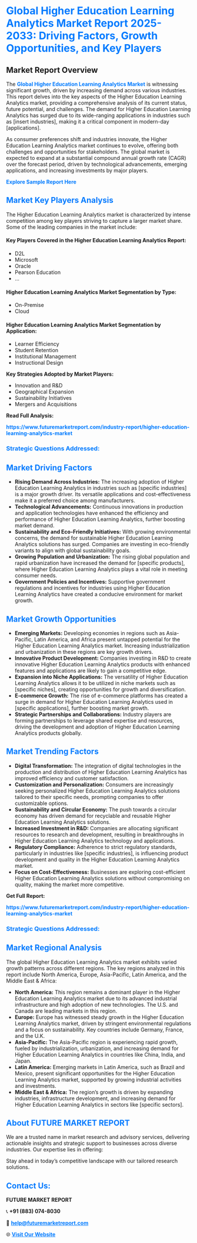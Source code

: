 <h1 style="color: #007BFF;">Global Higher Education Learning Analytics Market Report 2025-2033: Driving Factors, Growth Opportunities, and Key Players</h1>

<section id="overview">
<h2>Market Report Overview</h2>
<p>The <a href="https://www.futuremarketreport.com/industry-report/higher-education-learning-analytics-market" style="color: #007BFF; text-decoration: none;"><strong>Global Higher Education Learning Analytics Market</strong></a> is witnessing significant growth, driven by increasing demand across various industries. This report delves into the key aspects of the Higher Education Learning Analytics market, providing a comprehensive analysis of its current status, future potential, and challenges. The demand for Higher Education Learning Analytics has surged due to its wide-ranging applications in industries such as [insert industries], making it a critical component in modern-day [applications].</p>
<p>As consumer preferences shift and industries innovate, the Higher Education Learning Analytics market continues to evolve, offering both challenges and opportunities for stakeholders. The global market is expected to expand at a substantial compound annual growth rate (CAGR) over the forecast period, driven by technological advancements, emerging applications, and increasing investments by major players.</p>
</section>

<section id="overview">
<p><a href="https://www.futuremarketreport.com/request-sample/reportId=106777" style="color: #007BFF; text-decoration: none;"><strong>Explore Sample Report Here</strong></a></p>
</section>

<section id="key-players">
<h2 style="color: #007BFF;">Market Key Players Analysis</h2>
<p>The Higher Education Learning Analytics market is characterized by intense competition among key players striving to capture a larger market share. Some of the leading companies in the market include:</p>
<h4>Key Players Covered in the Higher Education Learning Analytics Report:</h4>
<ul><li>D2L</li><li>Microsoft</li><li>Oracle</li><li>Pearson Education</li><li>...</li></ul>
<h4>Higher Education Learning Analytics Market Segmentation by Type:</h4>
<ul><li>On-Premise</li><li>Cloud</li></ul>

<h4>Higher Education Learning Analytics Market Segmentation by Application:</h4>
<ul><li>Learner Efficiency</li><li>Student Retention</li><li>Institutional Management</li><li>Instructional Design</li></ul>
<p><strong>Key Strategies Adopted by Market Players:</strong></p>
<ul>
<li>Innovation and R&D</li>
<li>Geographical Expansion</li>
<li>Sustainability Initiatives</li>
<li>Mergers and Acquisitions</li>
</ul>
</section>

<section>
<p><strong>Read Full Analysis: </strong></p><a href="https://www.futuremarketreport.com/industry-report/higher-education-learning-analytics-market" style="color: #007BFF; text-decoration: none;"><strong>https://www.futuremarketreport.com/industry-report/higher-education-learning-analytics-market</strong></a>
<h3 style="color: #007BFF;">Strategic Questions Addressed:</h3>
</section>

<section id="driving-factors">
<h2 style="color: #007BFF;">Market Driving Factors</h2>
<ul>
<li><strong>Rising Demand Across Industries:</strong> The increasing adoption of Higher Education Learning Analytics in industries such as [specific industries] is a major growth driver. Its versatile applications and cost-effectiveness make it a preferred choice among manufacturers.</li>
<li><strong>Technological Advancements:</strong> Continuous innovations in production and application technologies have enhanced the efficiency and performance of Higher Education Learning Analytics, further boosting market demand.</li>
<li><strong>Sustainability and Eco-Friendly Initiatives:</strong> With growing environmental concerns, the demand for sustainable Higher Education Learning Analytics solutions has surged. Companies are investing in eco-friendly variants to align with global sustainability goals.</li>
<li><strong>Growing Population and Urbanization:</strong> The rising global population and rapid urbanization have increased the demand for [specific products], where Higher Education Learning Analytics plays a vital role in meeting consumer needs.</li>
<li><strong>Government Policies and Incentives:</strong> Supportive government regulations and incentives for industries using Higher Education Learning Analytics have created a conducive environment for market growth.</li>
</ul>
</section>

<section id="growth-opportunities">
<h2 style="color: #007BFF;">Market Growth Opportunities</h2>
<ul>
<li><strong>Emerging Markets:</strong> Developing economies in regions such as Asia-Pacific, Latin America, and Africa present untapped potential for the Higher Education Learning Analytics market. Increasing industrialization and urbanization in these regions are key growth drivers.</li>
<li><strong>Innovative Product Development:</strong> Companies investing in R&D to create innovative Higher Education Learning Analytics products with enhanced features and applications are likely to gain a competitive edge.</li>
<li><strong>Expansion into Niche Applications:</strong> The versatility of Higher Education Learning Analytics allows it to be utilized in niche markets such as [specific niches], creating opportunities for growth and diversification.</li>
<li><strong>E-commerce Growth:</strong> The rise of e-commerce platforms has created a surge in demand for Higher Education Learning Analytics used in [specific applications], further boosting market growth.</li>
<li><strong>Strategic Partnerships and Collaborations:</strong> Industry players are forming partnerships to leverage shared expertise and resources, driving the development and adoption of Higher Education Learning Analytics products globally.</li>
</ul>
</section>

<section id="trending-factors">
<h2 style="color: #007BFF;">Market Trending Factors</h2>
<ul>
<li><strong>Digital Transformation:</strong> The integration of digital technologies in the production and distribution of Higher Education Learning Analytics has improved efficiency and customer satisfaction.</li>
<li><strong>Customization and Personalization:</strong> Consumers are increasingly seeking personalized Higher Education Learning Analytics solutions tailored to their specific needs, prompting companies to offer customizable options.</li>
<li><strong>Sustainability and Circular Economy:</strong> The push towards a circular economy has driven demand for recyclable and reusable Higher Education Learning Analytics solutions.</li>
<li><strong>Increased Investment in R&D:</strong> Companies are allocating significant resources to research and development, resulting in breakthroughs in Higher Education Learning Analytics technology and applications.</li>
<li><strong>Regulatory Compliance:</strong> Adherence to strict regulatory standards, particularly in industries like [specific industries], is influencing product development and quality in the Higher Education Learning Analytics market.</li>
<li><strong>Focus on Cost-Effectiveness:</strong> Businesses are exploring cost-efficient Higher Education Learning Analytics solutions without compromising on quality, making the market more competitive.</li>
</ul>
</section>

<section>
<p><strong>Get Full Report: </strong></p><a href="https://www.futuremarketreport.com/industry-report/higher-education-learning-analytics-market" style="color: #007BFF; text-decoration: none;"><strong>https://www.futuremarketreport.com/industry-report/higher-education-learning-analytics-market</strong></a>
<h3 style="color: #007BFF;">Strategic Questions Addressed:</h3>
</section>


<section id="regional-analysis">
<h2 style="color: #007BFF;">Market Regional Analysis</h2>
<p>The global Higher Education Learning Analytics market exhibits varied growth patterns across different regions. The key regions analyzed in this report include North America, Europe, Asia-Pacific, Latin America, and the Middle East & Africa:</p>
<ul>
<li><strong>North America:</strong> This region remains a dominant player in the Higher Education Learning Analytics market due to its advanced industrial infrastructure and high adoption of new technologies. The U.S. and Canada are leading markets in this region.</li>
<li><strong>Europe:</strong> Europe has witnessed steady growth in the Higher Education Learning Analytics market, driven by stringent environmental regulations and a focus on sustainability. Key countries include Germany, France, and the U.K.</li>
<li><strong>Asia-Pacific:</strong> The Asia-Pacific region is experiencing rapid growth, fueled by industrialization, urbanization, and increasing demand for Higher Education Learning Analytics in countries like China, India, and Japan.</li>
<li><strong>Latin America:</strong> Emerging markets in Latin America, such as Brazil and Mexico, present significant opportunities for the Higher Education Learning Analytics market, supported by growing industrial activities and investments.</li>
<li><strong>Middle East & Africa:</strong> The region’s growth is driven by expanding industries, infrastructure development, and increasing demand for Higher Education Learning Analytics in sectors like [specific sectors].</li>
</ul>
</section>

<footer>
<h2 style="color: #007BFF;">About FUTURE MARKET REPORT</h2>
<p>We are a trusted name in market research and advisory services, delivering actionable insights and strategic support to businesses across diverse industries. Our expertise lies in offering:</p>

<p>Stay ahead in today’s competitive landscape with our tailored research solutions.</p>

<h2 style="color: #007BFF;">Contact Us:</h2>
<p><strong>FUTURE MARKET REPORT</strong></p>
<p>📞 <strong>+91 (883) 074-8030</strong></p>
<p>📧 <strong><a href="mailto:help@futuremarketreport.com" style="color: #007BFF;">help@futuremarketreport.com</a></strong></p>
<p>🌐 <strong><a href="https://www.futuremarketreport.com/" style="color: #007BFF;">Visit Our Website</a></strong></p>
</footer>